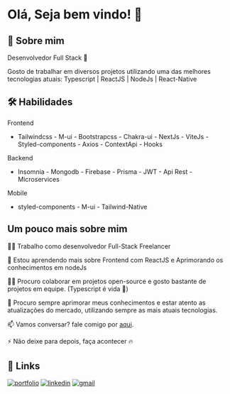 
# Olá, Seja bem vindo! 👋


## 🚀 Sobre mim
Desenvolvedor Full Stack :blue_heart:

Gosto de trabalhar em diversos projetos utilizando uma das melhores tecnologias atuais: Typescript | ReactJS | NodeJs | React-Native 


## 🛠 Habilidades

Frontend
- Tailwindcss - M-ui - Bootstrapcss - Chakra-ui - NextJs - ViteJs - Styled-components - Axios - ContextApi - Hooks
    
Backend

- Insomnia - Mongodb - Firebase - Prisma - JWT - Api Rest - Microservices
  
Mobile

- styled-components - M-ui - Tailwind-Native
  
## Um pouco mais sobre mim
👩‍💻 Trabalho como desenvolvedor Full-Stack Freelancer 

🧠 Estou aprendendo mais sobre Frontend com ReactJS e Aprimorando os conhecimentos em nodeJs

👯‍♀️ Procuro colaborar em projetos open-source e gosto bastante de projetos em equipe. (Typescript é vida :muscle:)

🤔 Procuro sempre aprimorar meus conhecimentos e estar atento as atualizações do mercado, utilizando sempre as mais atuais tecnologias.


📫 Vamos conversar? fale comigo por [aqui](https://instagram.com.br/jairotunisse).


⚡️ Não deixe para depois, faça acontecer :fire:


## 🔗 Links
[![portfolio](https://img.shields.io/badge/my_portfolio-000?style=for-the-badge&logo=ko-fi&logoColor=white)](https://link.jairotunisse.dev)
[![linkedin](https://img.shields.io/badge/linkedin-0A66C2?style=for-the-badge&logo=linkedin&logoColor=white)](https://www.linkedin.com/in/Jairotsb)
[![gmail](https://img.shields.io/badge/gmail-00000?style-for-the-badge&logo=gmail&logoColor=white)](https://mailto:jairotunisse10@gmail.com)


